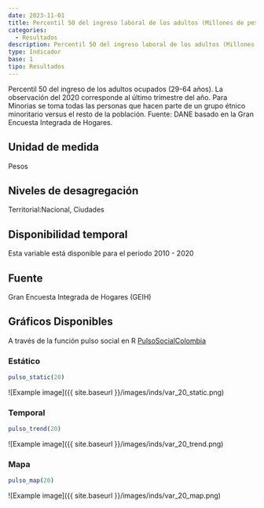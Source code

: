 ```yaml
---
date: 2023-11-01
title: Percentil 50 del ingreso laboral de los adultos (Millones de pesos) (nacional)
categories:
  - Resultados
description: Percentil 50 del ingreso laboral de los adultos (Millones de pesos)
type: Indicador
base: 1
tipo: Resultados
--- 
```


Percentil 50 del ingreso de los adultos ocupados (29-64 años). La observación del 2020 corresponde al último trimestre del año. Para Minorias se toma todas las personas que hacen parte de un grupo étnico minoritario versus el resto de la población.
Fuente: DANE basado en la Gran Encuesta Integrada de Hogares.

## Unidad de medida
Pesos

## Niveles de desagregación
Territorial:Nacional, Ciudades

## Disponibilidad temporal
Esta variable está disponible para el periodo 2010 - 2020

## Fuente
Gran Encuesta Integrada de Hogares (GEIH)

## Gráficos Disponibles

A través de la función pulso social en R [PulsoSocialColombia](https://github.com/pulsosocialcolombia/PulsoSocialColombia)

### Estático

``` R
pulso_static(20)
```

![Example image]({{ site.baseurl }}/images/inds/var_20_static.png)

### Temporal

``` R
pulso_trend(20)
```

![Example image]({{ site.baseurl }}/images/inds/var_20_trend.png)

### Mapa

``` R
pulso_map(20)
```

![Example image]({{ site.baseurl }}/images/inds/var_20_map.png)